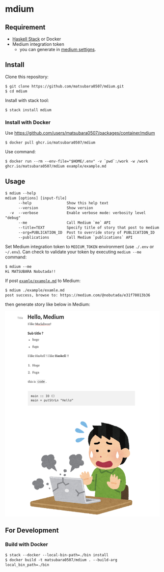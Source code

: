 # mdium

## Requirement

- [Haskell Stack](https://docs.haskellstack.org/en/stable/README/) or Docker
- Medium integration token
    - you can generate in [medium settigns](https://medium.com/me/settings).

## Install

Clone this repository:

```
$ git clone https://github.com/matsubara0507/mdium.git
$ cd mdium
```

Install with stack tool:

```
$ stack install mdium
```

### Install with Docker

Use https://github.com/users/matsubara0507/packages/container/mdium

```
$ docker pull ghcr.io/matsubara0507/mdium
```

Use command:

```
$ docker run --rm --env-file="$HOME/.env" -v `pwd`:/work -w /work ghcr.io/matsubara0507/mdium example/example.md
```

## Usage

```
$ mdium --help
mdium [options] [input-file]
      --help                Show this help text
      --version             Show version
  -v  --verbose             Enable verbose mode: verbosity level "debug"
      --me                  Call Medium `me` API
      --title=TEXT          Specify title of story that post to medium
      --org=PUBLICATION_ID  Post to override story of PUBLICATION_ID
      --publications        Call Medium `publications` API
```

Set Medium integration token to `MEDIUM_TOKEN` environment (use `./.env` or `~/.env`).
Can check to validate your token by executing `medium --me` command:

```
$ mdium --me
Hi MATSUBARA Nobutada!!
```

If post [`examle/example.md`](example/example.md) to Medium:

```
$ mdium ./example/examle.md
post success, browse to: https://medium.com/@nobutada/e31f70013b36
```

then generate story like below in Medium:

![](example/example.png)

## For Development

### Build with Docker

```
$ stack --docker --local-bin-path=./bin install
$ docker build -t matsubara0507/mdium . --build-arg local_bin_path=./bin
```
